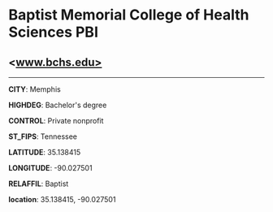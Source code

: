 # Baptist Memorial College of Health Sciences PBI
## <www.bchs.edu>
---
**CITY**: Memphis

**HIGHDEG**: Bachelor's degree

**CONTROL**: Private nonprofit

**ST_FIPS**: Tennessee

**LATITUDE**: 35.138415

**LONGITUDE**: -90.027501

**RELAFFIL**: Baptist

**location**: 35.138415, -90.027501